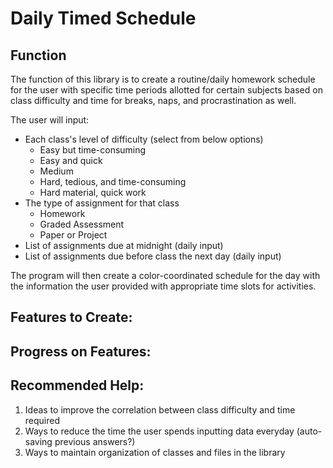 # Daily Timed Schedule

## Function
The function of this library is to create a routine/daily homework schedule for the user with specific time periods allotted for certain subjects based on class difficulty and time for breaks, naps, and procrastination as well. 

The user will input: 
* Each class's level of difficulty (select from below options) 
  * Easy but time-consuming 
  * Easy and quick 
  * Medium
  * Hard, tedious, and time-consuming 
  * Hard material, quick work 
* The type of assignment for that class
  * Homework
  * Graded Assessment
  * Paper or Project
* List of assignments due at midnight (daily input)
* List of assignments due before class the next day (daily input) 

The program will then create a color-coordinated schedule for the day with the information the user provided with appropriate time slots for activities.  

## Features to Create:
## Progress on Features: 

## Recommended Help:
1) Ideas to improve the correlation between class difficulty and time required
2) Ways to reduce the time the user spends inputting data everyday (auto-saving previous answers?)
3) Ways to maintain organization of classes and files in the library 


